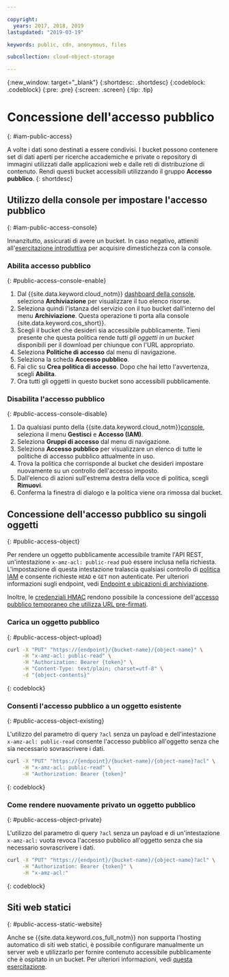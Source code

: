 ```yaml
---

copyright:
  years: 2017, 2018, 2019
lastupdated: "2019-03-19"

keywords: public, cdn, anonymous, files

subcollection: cloud-object-storage

---
```

{:new_window: target="_blank"}
{:shortdesc: .shortdesc}
{:codeblock: .codeblock}
{:pre: .pre}
{:screen: .screen}
{:tip: .tip}

# Concessione dell'accesso pubblico
{: #iam-public-access}

A volte i dati sono destinati a essere condivisi. I bucket possono contenere set di dati aperti per ricerche accademiche e private o repository di immagini utilizzati dalle applicazioni web e dalle reti di distribuzione di contenuto. Rendi questi bucket accessibili utilizzando il gruppo **Accesso pubblico**.
{: shortdesc}

## Utilizzo della console per impostare l'accesso pubblico
{: #iam-public-access-console}

Innanzitutto, assicurati di avere un bucket. In caso negativo, attieniti all'[esercitazione introduttiva](/docs/services/cloud-object-storage?topic=cloud-object-storage-getting-started) per acquisire dimestichezza con la console.

### Abilita accesso pubblico
{: #public-access-console-enable}

1. Dal {{site.data.keyword.cloud_notm}} [dashboard della console](https://cloud.ibm.com/), seleziona **Archiviazione** per visualizzare il tuo elenco risorse.
2. Seleziona quindi l'istanza del servizio con il tuo bucket dall'interno del menu **Archiviazione**. Questa operazione ti porta alla console {site.data.keyword.cos_short}}.
3. Scegli il bucket che desideri sia accessibile pubblicamente. Tieni presente che questa politica rende _tutti gli oggetti in un bucket_ disponibili per il download per chiunque con l'URL appropriato.
4. Seleziona **Politiche di accesso** dal menu di navigazione.
5. Seleziona la scheda **Accesso pubblico**.
6. Fai clic su **Crea politica di accesso**. Dopo che hai letto l'avvertenza, scegli **Abilita**.
7. Ora tutti gli oggetti in questo bucket sono accessibili pubblicamente.

### Disabilita l'accesso pubblico
{: #public-access-console-disable}

1. Da qualsiasi punto della {{site.data.keyword.cloud_notm}}[console](https://cloud.ibm.com/), seleziona il menu **Gestisci** e **Accesso (IAM)**.
2. Seleziona **Gruppi di accesso** dal menu di navigazione.
3. Seleziona **Accesso pubblico** per visualizzare un elenco di tutte le politiche di accesso pubblico attualmente in uso.
4. Trova la politica che corrisponde al bucket che desideri impostare nuovamente su un controllo dell'accesso imposto.
5. Dall'elenco di azioni sull'estrema destra della voce di politica, scegli **Rimuovi**.
6. Conferma la finestra di dialogo e la politica viene ora rimossa dal bucket.

## Concessione dell'accesso pubblico su singoli oggetti
{: #public-access-object}

Per rendere un oggetto pubblicamente accessibile tramite l'API REST, un'intestazione `x-amz-acl: public-read` può essere inclusa nella richiesta. L'impostazione di questa intestazione tralascia qualsiasi controllo di [politica IAM](/docs/services/cloud-object-storage/iam?topic=cloud-object-storage-iam-overview) e consente richieste `HEAD` e `GET` non autenticate. Per ulteriori informazioni sugli endpoint, vedi [Endpoint e ubicazioni di archiviazione](/docs/services/cloud-object-storage?topic=cloud-object-storage-endpoints#endpoints).

Inoltre, le [credenziali HMAC](/docs/services/cloud-object-storage/hmac?topic=cloud-object-storage-hmac-signature) rendono possibile la concessione dell'[accesso pubblico temporaneo che utilizza URL pre-firmati](/docs/services/cloud-object-storage/hmac?topic=cloud-object-storage-presign-url).

### Carica un oggetto pubblico
{: #public-access-object-upload}

```sh
curl -X "PUT" "https://{endpoint}/{bucket-name}/{object-name}" \
     -H "x-amz-acl: public-read" \
     -H "Authorization: Bearer {token}" \
     -H "Content-Type: text/plain; charset=utf-8" \
     -d "{object-contents}"
```
{: codeblock}

### Consenti l'accesso pubblico a un oggetto esistente
{: #public-access-object-existing}

L'utilizzo del parametro di query `?acl` senza un payload e dell'intestazione `x-amz-acl: public-read` consente l'accesso pubblico all'oggetto senza che sia necessario sovrascrivere i dati.

```sh
curl -X "PUT" "https://{endpoint}/{bucket-name}/{object-name}?acl" \
     -H "x-amz-acl: public-read" \
     -H "Authorization: Bearer {token}"
```
{: codeblock}

### Come rendere nuovamente privato un oggetto pubblico
{: #public-access-object-private}

L'utilizzo del parametro di query `?acl` senza un payload e di un'intestazione `x-amz-acl:` vuota revoca l'accesso pubblico all'oggetto senza che sia necessario sovrascrivere i dati.

```sh
curl -X "PUT" "https://{endpoint}/{bucket-name}/{object-name}?acl" \
     -H "Authorization: Bearer {token}" \
     -H "x-amz-acl:"
```
{: codeblock}

## Siti web statici
{: #public-access-static-website}

Anche se {{site.data.keyword.cos_full_notm}} non supporta l'hosting automatico di siti web statici, è possibile configurare manualmente un server web e utilizzarlo per fornire contenuto accessibile pubblicamente che è ospitato in un bucket. Per ulteriori informazioni, vedi [questa esercitazione](https://www.ibm.com/cloud/blog/static-websites-cloud-object-storage-cos).
